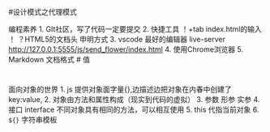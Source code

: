 #设计模式之代理模式

编程素养
    1. GIt社区，写了代码一定要提交
    2. 快捷工具
        ！+tab   index.html的输入
        ！ ？HTML5的文档头 申明方式
    3. vscode 最好的编辑器
         live-server 
         http://127.0.0.1:5555/js/send_flower/index.html
    4. 使用Chrome浏览器
    5. Markdown 文档格式
        #   值<h1> </h1>

面向对象的世界
    1. js 提供对象面字量{},边描述边把对象在内春中创建了
        key:value,
    2. 对象由方法和属性构成（现实到代码的虚拟）
    3. 参数 形参 实参
    4. 接口 interface
        不同对象具有相同的方法，可以相互使用
    5. this 代指当前对象
    6. `${}` 字符串模板
